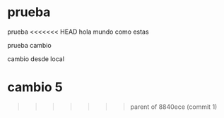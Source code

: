 # prueba
prueba
<<<<<<< HEAD
hola mundo
como estas 



prueba cambio

cambio desde local


cambio 5
=======
>>>>>>> parent of 8840ece (commit 1)
